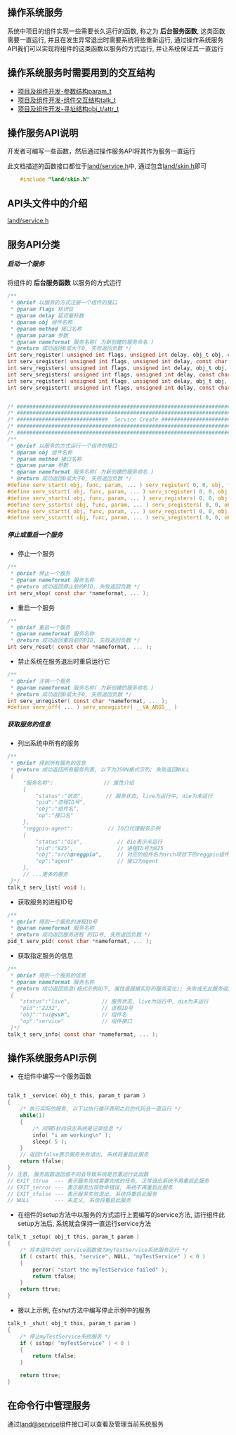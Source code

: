 
## 操作系统服务

系统中项目的组件实现一些需要长久运行的函数, 称之为 **后台服务函数**, 这类函数需要一直运行, 并且在发生异常退出时需要系统将些重新运行, 通过操作系统服务API我们可以实现将组件的这类函数以服务的方式运行, 并让系统保证其一直运行


## 操作系统服务时需要用到的交互结构
 - [项目及组件开发-参数结构param_t](./param_t.md)
 - [项目及组件开发-组件交互结构talk_t](./talk_t.md)
 - [项目及组件开发-寻址结构obj_t/attr_t](./obj_t.md)


## 操作服务API说明

开发者可编写一些函数，然后通过操作服务API将其作为服务一直运行

此文档描述的函数接口都位于[land/service.h](./include/land/service.h)中, 通过包含[land/skin.h](./include/land/skin.h)即可
```c
    #include "land/skin.h"
```

## API头文件中的介绍

[land/service.h](./include/land/service.h)



## 服务API分类

##### 启动一个服务
将组件的 **后台服务函数** 以服务的方式运行
```c
/**
 * @brief 以服务的方式注册一个组件的接口
 * @param flags 标识位
 * @param delay 延迟毫秒数
 * @param obj 组件名称
 * @param method 接口名称
 * @param param 参数
 * @param nameformat 服务名称( 为新创建的服务命名 )
 * @return 成功返回0或大于0, 失败返回负数 */
int serv_register( unsigned int flags, unsigned int delay, obj_t obj, const char *func, param_t param, const char *nameformat, ... );
int serv_sregister( unsigned int flags, unsigned int delay, const char *obj, const char *func, param_t param, const char *nameformat, ... );
int serv_registers( unsigned int flags, unsigned int delay, obj_t obj, const char *func, const char *param, const char *nameformat, ... );
int serv_sregisters( unsigned int flags, unsigned int delay, const char *obj, const char *func, const char *param, const char *nameformat, ... );
int serv_registert( unsigned int flags, unsigned int delay, obj_t obj, const char *func, talk_t param, const char *nameformat, ... );
int serv_sregistert( unsigned int flags, unsigned int delay, const char *obj, const char *func, talk_t param, const char *nameformat, ... );


/* ######################################################################## */
/* ######################################################################## */
/* #############################  Service Create ########################## */
/* ######################################################################## */
/* ######################################################################## */
/**
 * @brief 以服务的方式运行一个组件的接口
 * @param obj 组件名称
 * @param method 接口名称
 * @param param 参数
 * @param nameformat 服务名称( 为新创建的服务命名 )
 * @return 成功返回0或大于0, 失败返回负数 */
#define serv_start( obj, func, param, ... ) serv_register( 0, 0, obj, func, param, __VA_ARGS__ )
#define serv_sstart( obj, func, param, ... ) serv_sregister( 0, 0, obj, func, param, __VA_ARGS__ )
#define serv_starts( obj, func, param, ... ) serv_registers( 0, 0, obj, func, param, __VA_ARGS__ )
#define serv_sstarts( obj, func, param, ... ) serv_sregisters( 0, 0, obj, func, param, __VA_ARGS__ )
#define serv_startt( obj, func, param, ... ) serv_registert( 0, 0, obj, func, param, __VA_ARGS__ )
#define serv_sstartt( obj, func, param, ... ) serv_sregistert( 0, 0, obj, func, param, __VA_ARGS__ )

```

##### 停止或重启一个服务
- 停止一个服务
```c
/**
 * @brief 停止一个服务
 * @param nameformat 服务名称
 * @return 成功返回停止前的PID, 失败返回负数 */
int serv_stop( const char *nameformat, ... );
```
- 重启一个服务
```c
/**
 * @brief 重启一个服务
 * @param nameformat 服务名称
 * @return 成功返回重启前的PID, 失败返回负数 */
int serv_reset( const char *nameformat, ... );
```
- 禁止系统在服务退出时重启运行它
```c
/**
 * @brief 注销一个服务
 * @param nameformat 服务名称( 为新创建的服务命名 )
 * @return 成功返回0或大于0, 失败返回负数 */
int serv_unregister( const char *nameformat, ... );
#define serv_off( ... ) serv_unregister( __VA_ARGS__ )
```

##### 获取服务的信息

- 列出系统中所有的服务
```c
/**
 * @brief 得到所有服务的信息
 * @return 成功返回所有服务列表, 以下为JSON格式示列; 失败返回NULL
 {
	 "服务名称":				// 属性介绍
	 {
		 "status":"状态", 	  // 服务状态, live为运行中, die为未运行   
		 "pid":"进程ID号",			  
		 "obj":"组件名", 	  
		 "op":"接口名"			 
	 },
	 "reggpio-agent":			// IO口代理服务示例
	 {
		 "status":"die",		   // die表示未运行
		 "pid":"825",			   // 进程ID号为825
		 "obj":"arch@reggpio",	   // 对应的组件名为arch项目下的reggpio组件
		 "op":"agent"			   // 接口为agent
	 },
	 // ...更多的服务
 }*/
talk_t serv_list( void );
```
- 获取服务的进程ID号
```c
/**
 * @brief 得到一个服务的进程ID号
 * @param nameformat 服务名称
 * @return 成功返回服务进程 的ID号, 失败返回负数 */
pid_t serv_pid( const char *nameformat, ... );
```
- 获取指定服务的信息
```c
/**
 * @brief 得到一个服务的信息
 * @param nameformat 服务名称
 * @return 成功返回信息(格式示例如下, 属性值跟据实际的服务变化); 失败或无此服务返回NULL 
 {
	"status":"live",		  // 服务状态, live为运行中, die为未运行
	"pid":"2232",			  // 进程ID号
	"obj":"tui@ssh",		  // 组件名
	"op":"service"			  // 组件接口
 }*/
talk_t serv_info( const char *nameformat, ... );
```



## 操作系统服务API示例

- 在组件中编写一个服务函数
```c

talk_t _service( obj_t this, param_t param )
{
	/* 执行实际的服务, 以下以执行循环表明之后的代码会一直运行 */
	while(1)
	{
		/* 间隔5秒向日志系统是记录信息 */
		info( "i am working\n" );
		sleep( 5 );
	}
	// 返回tfalse表示服务失败退出, 系统将重启此服务
	return tfalse;
}
// 注意, 服务函数返回值不同会导致系统是否重运行此函数
// EXIT_ttrue  --- 表示服务完成需要完成的任务, 正常退出系统不再重启此服务
// EXIT_terror --- 表示服务出现致命错误, 系统不再重启此服务
// EXIT_tfalse --- 表示服务失败退出, 系统将重启此服务
// NULL        --- 未定义, 系统将重启此服务
```

- 在组件的setup方法中以服务的方式运行上面编写的service方法, 运行组件此setup方法后, 系统就会保持一直运行service方法
```c
talk_t _setup( obj_t this, param_t param )
{
    /* 将本组件中的_service函数做为myTestService系统服务运行 */
    if ( cstart( this, "service", NULL, "myTestService" ) < 0 )
    {
        perror( "start the myTestService failed" );
        return tfalse;
    }
    return ttrue;
}

```

- 接以上示例, 在shut方法中编写停止示例中的服务
```c
talk_t _shut( obj_t this, param_t param )
{
    /* 停止myTestService系统服务 */
    if ( sstop( "myTestService" ) < 0 )
    {
        return tfalse;
    }

    return ttrue;
}

```


## 在命令行中管理服务

通过[land@service](../com/land/service.md)组件接口可以查看及管理当前系统服务



